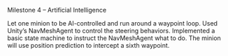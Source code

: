 Milestone 4 – Artificial Intelligence

Let one minion to be AI-controlled and run around a waypoint loop. Used Unity’s NavMeshAgent to control the steering behaviors. Implemented a basic state machine to instruct the NavMeshAgent what to do. The minion will use position prediction to intercept a sixth 
waypoint.